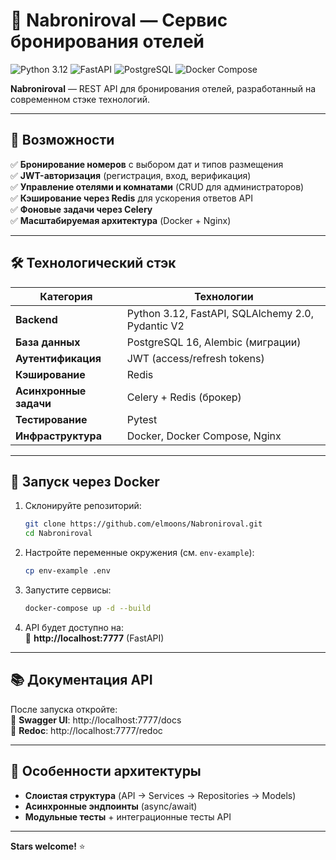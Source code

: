 # 🏨 **Nabroniroval** — Сервис бронирования отелей  

<img src="https://img.shields.io/badge/Python-3.12-blue?logo=python" alt="Python 3.12">  
<img src="https://img.shields.io/badge/FastAPI-0.109.0-green?logo=fastapi" alt="FastAPI">  
<img src="https://img.shields.io/badge/PostgreSQL-16.0-blue?logo=postgresql" alt="PostgreSQL">  
<img src="https://img.shields.io/badge/Docker-Compose-orange?logo=docker" alt="Docker Compose">  

**Nabroniroval** — REST API для бронирования отелей, разработанный на современном стэке технологий.  

---

## 🚀 **Возможности**  
✅ **Бронирование номеров** с выбором дат и типов размещения  
✅ **JWT-авторизация** (регистрация, вход, верификация)  
✅ **Управление отелями и комнатами** (CRUD для администраторов)  
✅ **Кэширование через Redis** для ускорения ответов API  
✅ **Фоновые задачи через Celery**  
✅ **Масштабируемая архитектура** (Docker + Nginx)  

---

## 🛠 **Технологический стэк**  

| Категория       | Технологии                          |
|----------------|-----------------------------------|
| **Backend**    | Python 3.12, FastAPI, SQLAlchemy 2.0, Pydantic V2 |
| **База данных** | PostgreSQL 16, Alembic (миграции) |
| **Аутентификация** | JWT (access/refresh tokens)      |
| **Кэширование**  | Redis                             |
| **Асинхронные задачи** | Celery + Redis (брокер)       |
| **Тестирование**  | Pytest           |
| **Инфраструктура** | Docker, Docker Compose, Nginx    |

---

## 🐳 **Запуск через Docker**  

1. Склонируйте репозиторий:  
   ```bash
   git clone https://github.com/elmoons/Nabroniroval.git
   cd Nabroniroval
   ```

2. Настройте переменные окружения (см. `env-example`):  
   ```bash
   cp env-example .env
   ```

3. Запустите сервисы:  
   ```bash
   docker-compose up -d --build
   ```

4. API будет доступно на:  
   🔹 **http://localhost:7777** (FastAPI)  

---

## 📚 **Документация API**  

После запуска откройте:  
🔗 **Swagger UI**: http://localhost:7777/docs  
🔗 **Redoc**: http://localhost:7777/redoc  

---

## 🌟 **Особенности архитектуры**  
- **Слоистая структура** (API → Services → Repositories → Models)  
- **Асинхронные эндпоинты** (async/await)  
- **Модульные тесты** + интеграционные тесты API  

---

**Stars welcome!** ⭐️
